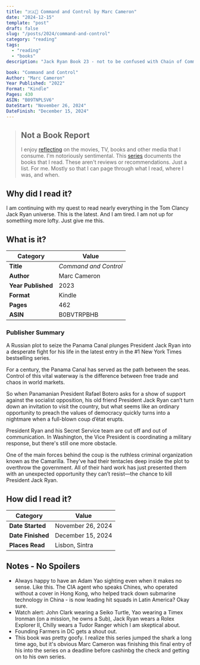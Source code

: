 ```yaml
---
title: "🇵🇦🚢 Command and Control by Marc Cameron"
date: "2024-12-15"
template: "post"
draft: false
slug: "/posts/2024/command-and-control"
category: "reading"
tags:
  - "reading"
  - "books"
description: "Jack Ryan Book 23 - not to be confused with Chain of Command"

book: "Command and Control"
Author: "Marc Cameron"
Year Published: "2022"
Format: "Kindle"
Pages: 430
ASIN: "B09TNPLSV6"
DateStart: "November 26, 2024"
DateFinish: "December 15, 2024"
---
```


> ## Not a Book Report
> I enjoy [reflecting](https://blog.samrhea.com/posts/2019/analyze-media-habits) on the movies, TV, books and other media that I consume. I'm notoriously sentimental. This [series](https://blog.samrhea.com/category/reading) documents the books that I read. These aren't reviews or recommendations. Just a list. For me. Mostly so that I can page through what I read, where I was, and when.

## Why did I read it?
I am continuing with my quest to read nearly everything in the Tom Clancy Jack Ryan universe. This is the latest. And I am tired. I am not up for something more lofty. Just give me this.

## What is it?
|Category|Value|
|---|---|
|**Title**|*Command and Control*|
|**Author**|Marc Cameron|
|**Year Published**|2023|
|**Format**|Kindle|
|**Pages**|462|
|**ASIN**|B0BVTRPBHB|

### Publisher Summary

A Russian plot to seize the Panama Canal plunges President Jack Ryan into a desperate fight for his life in the latest entry in the #1 New York Times bestselling series.

For a century, the Panama Canal has served as the path between the seas. Control of this vital waterway is the difference between free trade and chaos in world markets.

So when Panamanian President Rafael Botero asks for a show of support against the socialist opposition, his old friend President Jack Ryan can’t turn down an invitation to visit the country, but what seems like an ordinary opportunity to preach the values of democracy quickly turns into a nightmare when a full-blown coup d’état erupts.

President Ryan and his Secret Service team are cut off and out of communication. In Washington, the Vice President is coordinating a military response, but there's still one more obstacle.

One of the main forces behind the coup is the ruthless criminal organization known as the Camarilla. They’ve had their tentacles deep inside the plot to overthrow the government. All of their hard work has just presented them with an unexpected opportunity they can’t resist—the chance to kill President Jack Ryan.

## How did I read it?
|Category|Value|
|---|---|
|**Date Started**|November 26, 2024|
|**Date Finished**|December 15, 2024|
|**Places Read**|Lisbon, Sintra|

## Notes - No Spoilers
* Always happy to have an Adam Yao sighting even when it makes no sense. Like this. The CIA agent who speaks Chines, who operated without a cover in Hong Kong, who helped track down submarine technology in China - is now leading hit squads in Latin America? Okay sure.
* Watch alert: John Clark wearing a Seiko Turtle, Yao wearing a Timex Ironman (on a mission, he owns a Sub), Jack Ryan wears a Rolex Explorer II, Chilly wears a Tudor Ranger which I am skeptical about.
* Founding Farmers in DC gets a shout out.
* This book was pretty goofy. I realize this series jumped the shark a long time ago, but it's obvious Marc Cameron was finishing this final entry of his into the series on a deadline before cashinbg the check and getting on to his own series.

